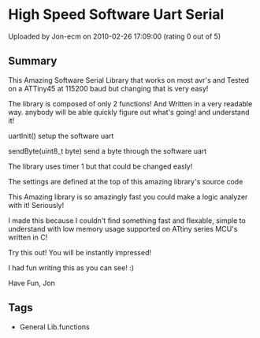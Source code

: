 # High Speed Software Uart Serial

Uploaded by Jon-ecm on 2010-02-26 17:09:00 (rating 0 out of 5)

## Summary

This Amazing Software Serial Library that works on most avr's and Tested on a ATTiny45 at 115200 baud but changing that is very easy!  

The library is composed of only 2 functions! And Written in a very readable way. anybody will be able quickly figure out what's going! and understand it! 


uartInit() setup the software uart  

sendByte(uint8\_t byte) send a byte through the software uart


The library uses timer 1 but that could be changed easly!


The settings are defined at the top of this amazing library's source code


This Amazing library is so amazingly fast you could make a logic analyzer with it! Seriously!


I made this because I couldn't find something fast and flexable, simple to understand with low memory usage supported on ATtiny series MCU's written in C!


Try this out! You will be instantly impressed!


I had fun writing this as you can see! :)


Have Fun, Jon

## Tags

- General Lib.functions

